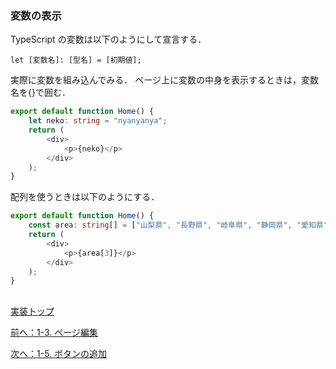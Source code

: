 ### 変数の表示

TypeScript の変数は以下のようにして宣言する．

```
let [変数名]: [型名] = [初期値];
```

実際に変数を組み込んでみる．
ページ上に変数の中身を表示するときは，変数名を{}で囲む．

```TypeScript
export default function Home() {
    let neko: string = "nyanyanya";
    return (
        <div>
            <p>{neko}</p>
        </div>
    );
}
```

配列を使うときは以下のようにする．

```TypeScript
export default function Home() {
    const area: string[] = ["山梨県", "長野県", "岐阜県", "静岡県", "愛知県"];
    return (
        <div>
            <p>{area[3]}</p>
        </div>
    );
}
```

##
[実装トップ](https://github.com/Tsuyopon-1067/its-nextjs-practice/blob/main/doc/implement/0_implement.md)

[前へ：1-3. ページ編集](https://github.com/Tsuyopon-1067/its-nextjs-practice/blob/main/doc/implement/1_basic/3_pageEdit.md)

[次へ：1-5. ボタンの追加](https://github.com/Tsuyopon-1067/its-nextjs-practice/blob/main/doc/implement/1_basic/5_button.md)
